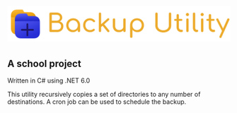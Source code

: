 # ![Backup Utility](assets/full.svg)

## A school project

Written in C# using .NET 6.0

This utility recursively copies a set of directories to any number of destinations.
A cron job can be used to schedule the backup.
